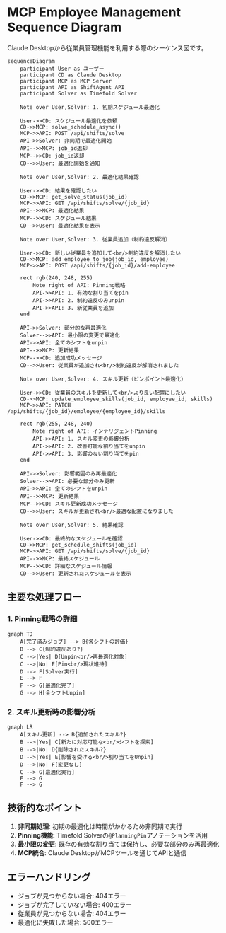 # MCP Employee Management Sequence Diagram

Claude Desktopから従業員管理機能を利用する際のシーケンス図です。

```mermaid
sequenceDiagram
    participant User as ユーザー
    participant CD as Claude Desktop
    participant MCP as MCP Server
    participant API as ShiftAgent API
    participant Solver as Timefold Solver

    Note over User,Solver: 1. 初期スケジュール最適化

    User->>CD: スケジュール最適化を依頼
    CD->>MCP: solve_schedule_async()
    MCP->>API: POST /api/shifts/solve
    API->>Solver: 非同期で最適化開始
    API-->>MCP: job_id返却
    MCP-->>CD: job_id返却
    CD-->>User: 最適化開始を通知

    Note over User,Solver: 2. 最適化結果確認

    User->>CD: 結果を確認したい
    CD->>MCP: get_solve_status(job_id)
    MCP->>API: GET /api/shifts/solve/{job_id}
    API-->>MCP: 最適化結果
    MCP-->>CD: スケジュール結果
    CD-->>User: 最適化結果を表示

    Note over User,Solver: 3. 従業員追加（制約違反解消）

    User->>CD: 新しい従業員を追加して<br/>制約違反を解消したい
    CD->>MCP: add_employee_to_job(job_id, employee)
    MCP->>API: POST /api/shifts/{job_id}/add-employee

    rect rgb(240, 248, 255)
        Note right of API: Pinning戦略
        API->>API: 1. 有効な割り当てをpin
        API->>API: 2. 制約違反のみunpin
        API->>API: 3. 新従業員を追加
    end

    API->>Solver: 部分的な再最適化
    Solver-->>API: 最小限の変更で最適化
    API->>API: 全てのシフトをunpin
    API-->>MCP: 更新結果
    MCP-->>CD: 追加成功メッセージ
    CD-->>User: 従業員が追加され<br/>制約違反が解消されました

    Note over User,Solver: 4. スキル更新（ピンポイント最適化）

    User->>CD: 従業員のスキルを更新して<br/>より良い配置にしたい
    CD->>MCP: update_employee_skills(job_id, employee_id, skills)
    MCP->>API: PATCH /api/shifts/{job_id}/employee/{employee_id}/skills

    rect rgb(255, 248, 240)
        Note right of API: インテリジェントPinning
        API->>API: 1. スキル変更の影響分析
        API->>API: 2. 改善可能な割り当てをunpin
        API->>API: 3. 影響のない割り当てをpin
    end

    API->>Solver: 影響範囲のみ再最適化
    Solver-->>API: 必要な部分のみ更新
    API->>API: 全てのシフトをunpin
    API-->>MCP: 更新結果
    MCP-->>CD: スキル更新成功メッセージ
    CD-->>User: スキルが更新され<br/>最適な配置になりました

    Note over User,Solver: 5. 結果確認

    User->>CD: 最終的なスケジュールを確認
    CD->>MCP: get_schedule_shifts(job_id)
    MCP->>API: GET /api/shifts/solve/{job_id}
    API-->>MCP: 最終スケジュール
    MCP-->>CD: 詳細なスケジュール情報
    CD-->>User: 更新されたスケジュールを表示
```

## 主要な処理フロー

### 1. Pinning戦略の詳細

```mermaid
graph TD
    A[完了済みジョブ] --> B{各シフトの評価}
    B --> C{制約違反あり?}
    C -->|Yes| D[Unpin<br/>再最適化対象]
    C -->|No| E[Pin<br/>現状維持]
    D --> F[Solver実行]
    E --> F
    F --> G[最適化完了]
    G --> H[全シフトUnpin]
```

### 2. スキル更新時の影響分析

```mermaid
graph LR
    A[スキル更新] --> B{追加されたスキル?}
    B -->|Yes| C[新たに対応可能な<br/>シフトを探索]
    B -->|No| D{削除されたスキル?}
    D -->|Yes| E[影響を受ける<br/>割り当てをUnpin]
    D -->|No| F[変更なし]
    C --> G[最適化実行]
    E --> G
    F --> G
```

## 技術的なポイント

1. **非同期処理**: 初期の最適化は時間がかかるため非同期で実行
2. **Pinning機能**: Timefold Solverの`@PlanningPin`アノテーションを活用
3. **最小限の変更**: 既存の有効な割り当ては保持し、必要な部分のみ再最適化
4. **MCP統合**: Claude DesktopがMCPツールを通じてAPIと通信

## エラーハンドリング

- ジョブが見つからない場合: 404エラー
- ジョブが完了していない場合: 400エラー
- 従業員が見つからない場合: 404エラー
- 最適化に失敗した場合: 500エラー
